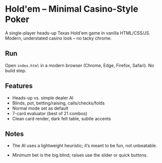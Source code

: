 # Hold'em – Minimal Casino-Style Poker

A single-player heads-up Texas Hold'em game in vanilla HTML/CSS/JS. Modern, understated casino look – no tacky chrome.

## Run
Open `index.html` in a modern browser (Chrome, Edge, Firefox, Safari). No build step.

## Features
- Heads-up vs. simple dealer AI
- Blinds, pot, betting/raising, calls/checks/folds
- Normal mode set as default
- 7-card evaluator (best of 21 combos)
- Clean card render, dark felt table, subtle accents

## Notes
- The AI uses a lightweight heuristic; it’s meant to be fun, not unbeatable.

- Minimum bet is the big blind; raises use the slider or quick buttons. 

